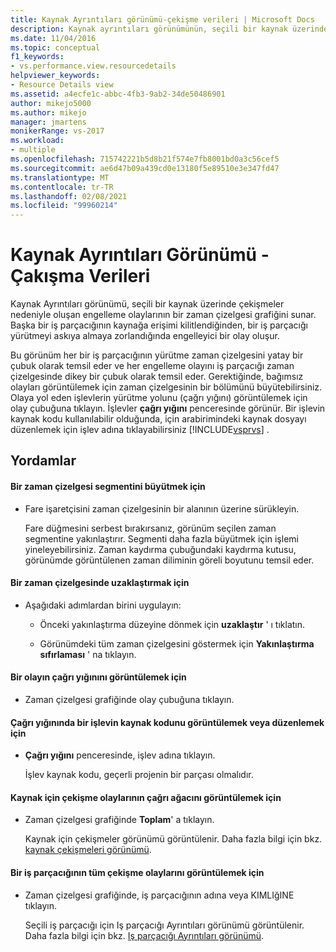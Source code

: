 ```yaml
---
title: Kaynak Ayrıntıları görünümü-çekişme verileri | Microsoft Docs
description: Kaynak ayrıntıları görünümünün, seçili bir kaynak üzerinde çekişmeler nedeniyle oluşan engelleme olaylarının zaman çizelgesi grafiğini nasıl sunabileceğini öğrenin.
ms.date: 11/04/2016
ms.topic: conceptual
f1_keywords:
- vs.performance.view.resourcedetails
helpviewer_keywords:
- Resource Details view
ms.assetid: a4ecfe1c-abbc-4fb3-9ab2-34de50486901
author: mikejo5000
ms.author: mikejo
manager: jmartens
monikerRange: vs-2017
ms.workload:
- multiple
ms.openlocfilehash: 715742221b5d8b21f574e7fb8001bd0a3c56cef5
ms.sourcegitcommit: ae6d47b09a439cd0e13180f5e89510e3e347fd47
ms.translationtype: MT
ms.contentlocale: tr-TR
ms.lasthandoff: 02/08/2021
ms.locfileid: "99960214"
---
```

# <a name="resource-details-view---contention-data"></a>Kaynak Ayrıntıları Görünümü - Çakışma Verileri
Kaynak Ayrıntıları görünümü, seçili bir kaynak üzerinde çekişmeler nedeniyle oluşan engelleme olaylarının bir zaman çizelgesi grafiğini sunar. Başka bir iş parçacığının kaynağa erişimi kilitlendiğinden, bir iş parçacığı yürütmeyi askıya almaya zorlandığında engelleyici bir olay oluşur.

 Bu görünüm her bir iş parçacığının yürütme zaman çizelgesini yatay bir çubuk olarak temsil eder ve her engelleme olayını iş parçacığı zaman çizelgesinde dikey bir çubuk olarak temsil eder. Gerektiğinde, bağımsız olayları görüntülemek için zaman çizelgesinin bir bölümünü büyütebilirsiniz. Olaya yol eden işlevlerin yürütme yolunu (çağrı yığını) görüntülemek için olay çubuğuna tıklayın. İşlevler **çağrı yığını** penceresinde görünür. Bir işlevin kaynak kodu kullanılabilir olduğunda, için arabirimindeki kaynak dosyayı düzenlemek için işlev adına tıklayabilirsiniz [!INCLUDE[vsprvs](../code-quality/includes/vsprvs_md.md)] .

## <a name="procedures"></a>Yordamlar

#### <a name="to-magnify-a-timeline-segment"></a>Bir zaman çizelgesi segmentini büyütmek için

- Fare işaretçisini zaman çizelgesinin bir alanının üzerine sürükleyin.

     Fare düğmesini serbest bırakırsanız, görünüm seçilen zaman segmentine yakınlaştırır. Segmenti daha fazla büyütmek için işlemi yineleyebilirsiniz. Zaman kaydırma çubuğundaki kaydırma kutusu, görünümde görüntülenen zaman diliminin göreli boyutunu temsil eder.

#### <a name="to-zoom-out-on-a-timeline"></a>Bir zaman çizelgesinde uzaklaştırmak için

- Aşağıdaki adımlardan birini uygulayın:

  - Önceki yakınlaştırma düzeyine dönmek için **uzaklaştır** ' ı tıklatın.

  - Görünümdeki tüm zaman çizelgesini göstermek için **Yakınlaştırma sıfırlaması** ' na tıklayın.

#### <a name="to-view-the-call-stack-of-an-event"></a>Bir olayın çağrı yığınını görüntülemek için

- Zaman çizelgesi grafiğinde olay çubuğuna tıklayın.

#### <a name="to-view-or-edit-the-source-code-of-a-function-in-the-call-stack"></a>Çağrı yığınında bir işlevin kaynak kodunu görüntülemek veya düzenlemek için

- **Çağrı yığını** penceresinde, işlev adına tıklayın.

  İşlev kaynak kodu, geçerli projenin bir parçası olmalıdır.

#### <a name="to-view-the-call-tree-of-contention-events-for-the-resource"></a>Kaynak için çekişme olaylarının çağrı ağacını görüntülemek için

- Zaman çizelgesi grafiğinde **Toplam**' a tıklayın.

     Kaynak için çekişmeler görünümü görüntülenir. Daha fazla bilgi için bkz. [kaynak çekişmeleri görünümü](../profiling/resource-contentions-view-contention-data.md).

#### <a name="to-view-all-the-contention-events-of-a-thread"></a>Bir iş parçacığının tüm çekişme olaylarını görüntülemek için

- Zaman çizelgesi grafiğinde, iş parçacığının adına veya KIMLIğINE tıklayın.

     Seçili iş parçacığı için Iş parçacığı Ayrıntıları görünümü görüntülenir. Daha fazla bilgi için bkz. [Iş parçacığı Ayrıntıları görünümü](../profiling/thread-details-view-contention-data.md).
